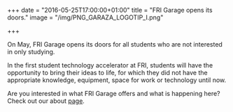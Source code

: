+++
date = "2016-05-25T17:00:00+01:00"
title = "FRI Garage opens its doors."
image = "/img/PNG_GARAZA_LOGOTIP_I.png"

+++

On May, FRI Garage opens its doors for all students who are not interested in only studying.

In the first student technology accelerator at FRI, students will have the opportunity to bring their ideas to life, for which they did not have the appropriate knowledge, equipment, space for work or technology until now.

Are you interested in what FRI Garage offers and what is happening here? Check out our about [page](/about/).
<!--more-->
